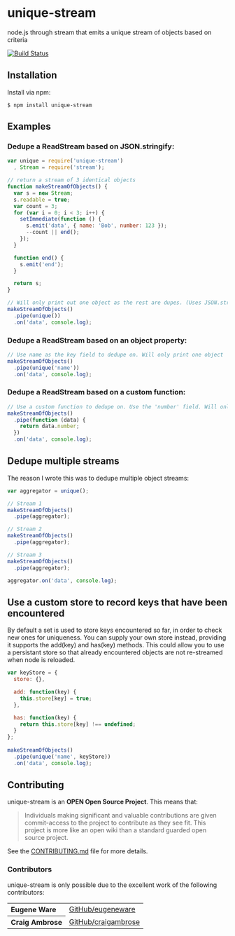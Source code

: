 # unique-stream

node.js through stream that emits a unique stream of objects based on criteria

[![Build Status](https://travis-ci.org/eugeneware/unique-stream.svg?branch=master)](https://travis-ci.org/eugeneware/unique-stream)

## Installation

Install via npm:

```
$ npm install unique-stream
```

## Examples

### Dedupe a ReadStream based on JSON.stringify:

``` js
var unique = require('unique-stream')
  , Stream = require('stream');

// return a stream of 3 identical objects
function makeStreamOfObjects() {
  var s = new Stream;
  s.readable = true;
  var count = 3;
  for (var i = 0; i < 3; i++) {
    setImmediate(function () {
      s.emit('data', { name: 'Bob', number: 123 });
      --count || end();
    });
  }

  function end() {
    s.emit('end');
  }

  return s;
}

// Will only print out one object as the rest are dupes. (Uses JSON.stringify)
makeStreamOfObjects()
  .pipe(unique())
  .on('data', console.log);

```

### Dedupe a ReadStream based on an object property:

``` js
// Use name as the key field to dedupe on. Will only print one object
makeStreamOfObjects()
  .pipe(unique('name'))
  .on('data', console.log);
```

### Dedupe a ReadStream based on a custom function:

``` js
// Use a custom function to dedupe on. Use the 'number' field. Will only print one object.
makeStreamOfObjects()
  .pipe(function (data) {
    return data.number;
  })
  .on('data', console.log);
```

## Dedupe multiple streams

The reason I wrote this was to dedupe multiple object streams:

``` js
var aggregator = unique();

// Stream 1
makeStreamOfObjects()
  .pipe(aggregator);

// Stream 2
makeStreamOfObjects()
  .pipe(aggregator);

// Stream 3
makeStreamOfObjects()
  .pipe(aggregator);

aggregator.on('data', console.log);
```

## Use a custom store to record keys that have been encountered

By default a set is used to store keys encountered so far, in order to check new ones for
uniqueness. You can supply your own store instead, providing it supports the add(key) and 
has(key) methods. This could allow you to use a persistant store so that already encountered
objects are not re-streamed when node is reloaded.

``` js
var keyStore = {
  store: {},

  add: function(key) {
    this.store[key] = true;
  },

  has: function(key) {
    return this.store[key] !== undefined;
  }
};
    
makeStreamOfObjects()
  .pipe(unique('name', keyStore))
  .on('data', console.log);
```

## Contributing

unique-stream is an **OPEN Open Source Project**. This means that:

> Individuals making significant and valuable contributions are given commit-access to the project to contribute as they see fit. This project is more like an open wiki than a standard guarded open source project.

See the [CONTRIBUTING.md](https://github.com/eugeneware/unique-stream/blob/master/CONTRIBUTING.md) file for more details.

### Contributors

unique-stream is only possible due to the excellent work of the following contributors:

<table><tbody>
<tr><th align="left">Eugene Ware</th><td><a href="https://github.com/eugeneware">GitHub/eugeneware</a></td></tr>
<tr><th align="left">Craig Ambrose</th><td><a href="https://github.com/craigambrose">GitHub/craigambrose</a></td></tr>
</tbody></table>
